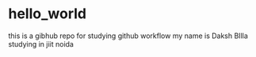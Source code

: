 # hello_world
this is a gibhub repo for studying github workflow
my name is Daksh BIlla studying in jiit noida
